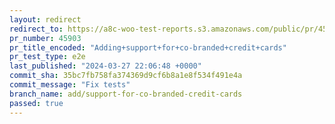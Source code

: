 ```yaml
---
layout: redirect
redirect_to: https://a8c-woo-test-reports.s3.amazonaws.com/public/pr/45903/e2e/index.html
pr_number: 45903
pr_title_encoded: "Adding+support+for+co-branded+credit+cards"
pr_test_type: e2e
last_published: "2024-03-27 22:06:48 +0000"
commit_sha: 35bc7fb758fa374369d9cf6b8a1e8f534f491e4a
commit_message: "Fix tests"
branch_name: add/support-for-co-branded-credit-cards
passed: true
---
```

